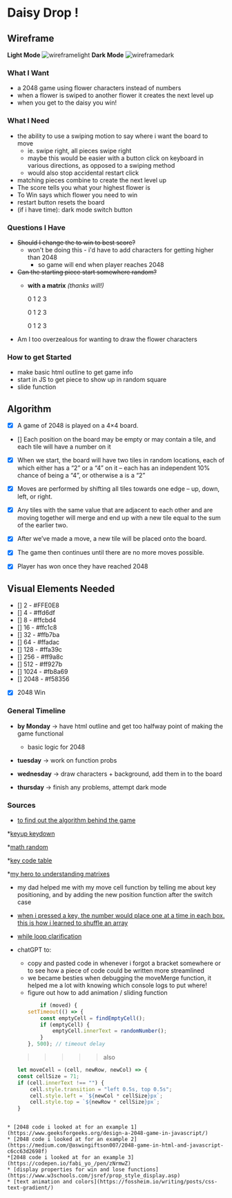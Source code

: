 # Daisy Drop !
## Wireframe
**Light Mode**
![wireframelight](https://i.imgur.com/RgwjKOH.png)
**Dark Mode**
![wireframedark](https://i.imgur.com/E1RU3YR.png)
### What I Want 
* a 2048 game using flower characters instead of numbers 
* when a flower is swiped to another flower it creates the next level up
* when you get to the daisy you win! 

### What I Need

* the ability to use a swiping motion to say where i want the board to move 
    * ie. swipe right, all pieces swipe right
    * maybe this would be easier with a button click on keyboard in various directions, as opposed to a swiping method
    * would also stop accidental restart click
* matching pieces combine to create the next level up
* The score tells you what your highest flower is 
* To Win says which flower you need to win 
* restart button resets the board 
* (if i have time): dark mode switch button

### Questions I Have 

* ~~Should I change the to win to best score?~~
    * won't be doing this - i'd have to add characters for getting higher than 2048
        * so game will end when player reaches 2048
* ~~Can the starting piece start somewhere random?~~
    * **with a matrix** *(thanks will!)*

         0 1 2 3

        0 1 2 3

        0 1 2 3
* Am I too overzealous for wanting to draw the flower characters 

### How to get Started 

* make basic html outline to get game info 
* start in JS to get piece to show up in random square 
* slide function 

## Algorithm

- [x] A game of 2048 is played on a 4×4 board.
- [] Each position on the board may be empty or may contain a tile, and each tile will have a number on it
- [x] When we start, the board will have two tiles in random locations, each of which either has a “2” or a “4” on it – each has an independent 10% chance of being a “4”, or otherwise a is a “2”
- [x] Moves are performed by shifting all tiles towards one edge – up, down, left, or right.
- [x] Any tiles with the same value that are adjacent to each other and are moving together will merge and end up with a new tile equal to the sum of the earlier two.
- [x] After we’ve made a move, a new tile will be placed onto the board. 
- [x] The game then continues until there are no more moves possible.
- [x] Player has won once they have reached 2048


## Visual Elements Needed

- [] 2 - #FFE0E8
- [] 4 - #ffd6df
- [] 8 - #ffcbd4
- [] 16 - #ffc1c8
- [] 32 - #ffb7ba
- [] 64 - #ffadac
- [] 128 - #ffa39c
- [] 256 - #ff9a8c
- [] 512 - #ff927b
- [] 1024 - #fb8a69
- [] 2048 - #f58356
- [x] 2048 Win

### General Timeline 

* **by Monday** -> have html outline and get too halfway point of making the game functional
   * basic logic for 2048

* **tuesday** -> work on function probs 

* **wednesday** -> draw characters + background, add them in to the board

* **thursday** -> finish any problems, attempt dark mode


### Sources

* [to find out the algorithm behind the game](https://www.baeldung.com/cs/2048-algorithm)

*[keyup keydown](https://stackoverflow.com/questions/43809436/how-can-i-move-the-ball-left-right-up-down-using-the-keybord)

*[math random](https://developer.mozilla.org/en-US/docs/Web/JavaScript/Reference/Global_Objects/Math/random)

*[key code table](https://www.toptal.com/developers/keycode/table)

*[my hero to understanding matrixes](https://ece.uwaterloo.ca/~dwharder/Matlab/assigning.html)

* my dad helped me with my move cell function by telling me about key positioning, and by adding the new position function after the switch case

* [when i pressed a key, the number would place one at a time in each box. this is how i learned to shuffle an array](https://dev.to/codebubb/how-to-shuffle-an-array-in-javascript-2ikj)

* [while loop clarification](https://www.w3schools.com/js/js_loop_while.asp)

* chatGPT to:
    * copy and pasted code in whenever i forgot a bracket somewhere or to see how a piece of code could be written more streamlined 
    * we became besties when debugging the moveMerge function, it helped me a lot with knowing which console logs to put where! 
    * figure out how to add animation / sliding function
        ```javascript
            if (moved) {
        setTimeout(() => {
            const emptyCell = findEmptyCell();
            if (emptyCell) {
                emptyCell.innerText = randomNumber();
            }
        }, 500); // timeout delay
    > >>>> also
    ``` javascript 
    let moveCell = (cell, newRow, newCol) => {
    const cellSize = 71;
    if (cell.innerText !== "") { 
        cell.style.transition = "left 0.5s, top 0.5s";
        cell.style.left = `${newCol * cellSize}px`;
        cell.style.top = `${newRow * cellSize}px`;
    }
```

* [2048 code i looked at for an example 1](https://www.geeksforgeeks.org/design-a-2048-game-in-javascript/)
* [2048 code i looked at for an example 2](https://medium.com/@aswingiftson007/2048-game-in-html-and-javascript-c6cc63d2698f)
*[2048 code i looked at for an example 3](https://codepen.io/fabi_yo_/pen/zNrmwZ)
* [display properties for win and lose functions](https://www.w3schools.com/jsref/prop_style_display.asp)
* [text animation and colors](https://fossheim.io/writing/posts/css-text-gradient/)
